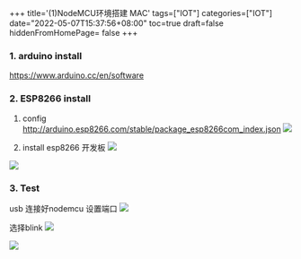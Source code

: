 +++
title='(1)NodeMCU环境搭建 MAC'
tags=["IOT"]
categories=["IOT"]
date="2022-05-07T15:37:56+08:00"
toc=true
draft=false
hiddenFromHomePage= false
+++


### 1. arduino install
https://www.arduino.cc/en/software 

### 2. ESP8266 install
1. config http://arduino.esp8266.com/stable/package_esp8266com_index.json
![](2022-05-09-14-41-19.png)

2. install esp8266 开发板
![](2022-05-09-14-55-01.png)

![](2022-05-09-14-58-31.png)


### 3. Test
usb 连接好nodemcu
设置端口
![](2022-05-09-15-24-07.png)

选择blink
![](2022-05-09-15-18-01.png)

![](2022-05-09-15-21-48.png)


